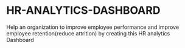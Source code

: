 # HR-ANALYTICS-DASHBOARD
Help an organization to improve employee performance and improve employee retention(reduce attrition) by creating this HR analytics Dashboard
